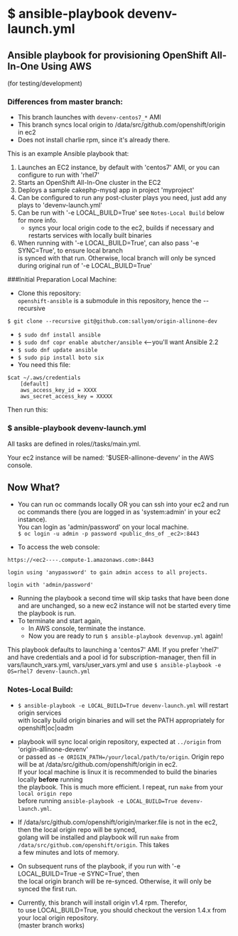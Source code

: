 $ ansible-playbook devenv-launch.yml
=========================

## Ansible playbook for provisioning OpenShift All-In-One Using AWS
(for testing/development)

### Differences from master branch:
* This branch launches with `devenv-centos7_*` AMI
* This branch syncs local origin to /data/src/github.com/openshift/origin in ec2
* Does not install charlie rpm, since it's already there.
 
This is an example Ansible playbook that:

1. Launches an EC2 instance, by default with 'centos7' AMI, or you can configure to run with 'rhel7' 
2. Starts an OpenShift All-In-One cluster in the EC2
3. Deploys a sample cakephp-mysql app in project 'myproject'
4. Can be configured to run any post-cluster plays you need, just add any plays to 'devenv-launch.yml'
5. Can be run with '-e LOCAL_BUILD=True' see `Notes-Local Build` below for more info.
   - syncs your local origin code to the ec2, builds if necessary and restarts services with locally built binaries
6. When running with '-e LOCAL_BUILD=True', can also pass '-e SYNC=True', to ensure local branch     
   is synced with that run.  Otherwise, local branch will only be synced during original run of 
   '-e LOCAL_BUILD=True'

###Initial Preparation Local Machine:
*  Clone this repository:      
   `openshift-ansible` is a submodule in this repository, hence the --recursive 
```
$ git clone --recursive git@github.com:sallyom/origin-allinone-dev
```
*  `$ sudo dnf install ansible`
*  `$ sudo dnf copr enable abutcher/ansible`  <--you'll want Ansible 2.2
*  `$ sudo dnf update ansible`
*  `$ sudo pip install boto six`
*  You need this file:
```
$cat ~/.aws/credentials
    [default]
    aws_access_key_id = XXXX
    aws_secret_access_key = XXXXX
```

Then run this:
### $ ansible-playbook devenv-launch.yml

All tasks are defined in roles/<task>/tasks/main.yml.

Your ec2 instance will be named: '$USER-allinone-devenv' in the AWS console.

## Now What?

* You can run oc commands locally OR you can ssh into your ec2 and run oc commands there
  (you are logged in as 'system:admin' in your ec2 instance).       
  You can login as 'admin/password' on your local machine.      
  `$ oc login -u admin -p password <public_dns_of _ec2>:8443`

* To access the web console:
```
https://<ec2----.compute-1.amazonaws.com>:8443
 
login using 'anypassword' to gain admin access to all projects.

login with 'admin/password'
```

* Running the playbook a second time will skip tasks that have been done and are unchanged, so 
  a new ec2 instance will not be started every time the playbook is run.
* To terminate and start again, 
    * In AWS console, terminate the instance.
    * Now you are ready to run `$ ansible-playbook devenvup.yml` again!

This playbook defaults to launching a 'centos7' AMI.  If you prefer 'rhel7' and have credentials and
a pool id for subscription-manager, then fill in vars/launch_vars.yml, vars/user_vars.yml  and use 
`$ ansible-playbook -e OS=rhel7 devenv-launch.yml`

### Notes-Local Build:

* `$ ansible-playbook -e LOCAL_BUILD=True devenv-launch.yml` will restart origin services      
   with locally build origin binaries and will set the PATH appropriately for openshift|oc|oadm

* playbook will sync local origin repository, expected at `../origin` from 'origin-allinone-devenv'      
  or passed as `-e ORIGIN_PATH=/your/local/path/to/origin`.  Origin repo will be at /data/src/github.com/openshift/origin in ec2.     
  If your local machine is linux it is recommended to build the binaries locally **before** running     
  the playbook.  This is much more efficient.  I repeat, run `make` from your `local origin repo`     
  before running `ansible-playbook -e LOCAL_BUILD=True devenv-launch.yml`. 

* If /data/src/github.com/openshift/origin/marker.file is not in the ec2, then the local origin repo will be synced,      
  golang will be installed and playbook will run `make` from `/data/src/github.com/openshift/origin`.  This takes     
  a few minutes and lots of memory.

* On subsequent runs of the playbook, if you run with '-e LOCAL_BUILD=True -e SYNC=True', then     
  the local origin branch will be re-synced.  Otherwise, it will only be synced the first run.
* Currently, this branch will install origin v1.4 rpm.  Therefor,      
  to use LOCAL_BUILD=True, you should checkout the version 1.4.x from your local origin repository.    
  (master branch works)               
